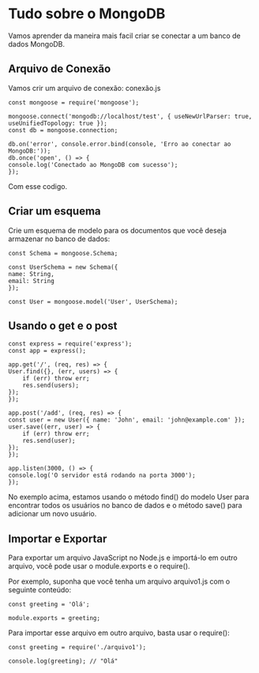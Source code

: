 # Tudo sobre o MongoDB

Vamos aprender da maneira mais facil criar se conectar a um banco de dados MongoDB.

## Arquivo de Conexão

Vamos crir um arquivo de conexão: conexão.js

    const mongoose = require('mongoose');

    mongoose.connect('mongodb://localhost/test', { useNewUrlParser: true, useUnifiedTopology: true });
    const db = mongoose.connection;

    db.on('error', console.error.bind(console, 'Erro ao conectar ao MongoDB:'));
    db.once('open', () => {
    console.log('Conectado ao MongoDB com sucesso');
    });

Com esse codigo.

## Criar um esquema

Crie um esquema de modelo para os documentos que você deseja armazenar no banco de dados:

    const Schema = mongoose.Schema;

    const UserSchema = new Schema({
    name: String,
    email: String
    });

    const User = mongoose.model('User', UserSchema);

## Usando o get e o post

    const express = require('express');
    const app = express();

    app.get('/', (req, res) => {
    User.find({}, (err, users) => {
        if (err) throw err;
        res.send(users);
    });
    });

    app.post('/add', (req, res) => {
    const user = new User({ name: 'John', email: 'john@example.com' });
    user.save((err, user) => {
        if (err) throw err;
        res.send(user);
    });
    });

    app.listen(3000, () => {
    console.log('O servidor está rodando na porta 3000');
    });

No exemplo acima, estamos usando o método find() do modelo User para encontrar todos os usuários no banco de dados e o método save() para adicionar um novo usuário.

## Importar e Exportar

Para exportar um arquivo JavaScript no Node.js e importá-lo em outro arquivo, você pode usar o module.exports e o require().

Por exemplo, suponha que você tenha um arquivo arquivo1.js com o seguinte conteúdo:

    const greeting = 'Olá';

    module.exports = greeting;

Para importar esse arquivo em outro arquivo, basta usar o require():

    const greeting = require('./arquivo1');

    console.log(greeting); // "Olá"

